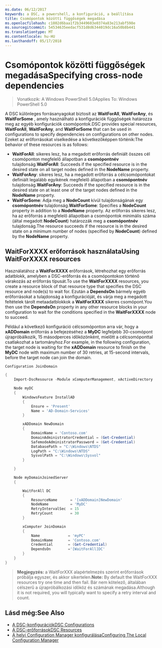 ```yaml
---
ms.date: 06/12/2017
keywords: a DSC, a powershell, a konfiguráció, a beállítása
title: Csomópontok közötti függőségek megadása
ms.openlocfilehash: c1802d6baa1f2b3449603e0374a83e213abf598e
ms.sourcegitcommit: 54534635eedacf531d8d6344019dc16a50b8b441
ms.translationtype: MT
ms.contentlocale: hu-HU
ms.lasthandoff: 05/17/2018
---
```

# <a name="specifying-cross-node-dependencies"></a><span data-ttu-id="14395-103">Csomópontok közötti függőségek megadása</span><span class="sxs-lookup"><span data-stu-id="14395-103">Specifying cross-node dependencies</span></span>

> <span data-ttu-id="14395-104">Vonatkozik: A Windows PowerShell 5.0</span><span class="sxs-lookup"><span data-stu-id="14395-104">Applies To: Windows PowerShell 5.0</span></span>

<span data-ttu-id="14395-105">A DSC különleges forrásanyagokat biztosít az **WaitForAll**, **WaitForAny**, és **WaitForSome** , amely használható a konfigurációk függőségek határozza meg az egyéb konfigurációk csomópontok.</span><span class="sxs-lookup"><span data-stu-id="14395-105">DSC provides special resources, **WaitForAll**, **WaitForAny**, and **WaitForSome** that can be used in configurations to specify dependencies on configurations on other nodes.</span></span> <span data-ttu-id="14395-106">Ezeket az erőforrásokat viselkedése a következőképpen történik:</span><span class="sxs-lookup"><span data-stu-id="14395-106">The behavior of these resources is as follows:</span></span>

* <span data-ttu-id="14395-107">**WaitForAll**: sikeres lesz, ha a megadott erőforrás definiált összes cél csomóponton megfelelő állapotban a **csomópontnév** tulajdonság.</span><span class="sxs-lookup"><span data-stu-id="14395-107">**WaitForAll**: Succeeds if the specified resource is in the desired state on all target nodes defined in the **NodeName** property.</span></span>
* <span data-ttu-id="14395-108">**WaitForAny**: sikeres lesz, ha a megadott erőforrás a célcsomópontokat definiált legalább egyikének megfelelő állapotban a **csomópontnév** tulajdonság.</span><span class="sxs-lookup"><span data-stu-id="14395-108">**WaitForAny**: Succeeds if the specified resource is in the desired state on at least one of the target nodes defined in the **NodeName** property.</span></span>
* <span data-ttu-id="14395-109">**WaitForSome**: Adja meg a **NodeCount** kívül tulajdonságának egy **csomópontnév** tulajdonság.</span><span class="sxs-lookup"><span data-stu-id="14395-109">**WaitForSome**: Specifies a **NodeCount** property in addition to a **NodeName** property.</span></span> <span data-ttu-id="14395-110">Az erőforrás sikeres lesz, ha az erőforrás a megfelelő állapotban a csomópontok minimális száma (által megadott **NodeCount**) határozzák meg a **csomópontnév** tulajdonság.</span><span class="sxs-lookup"><span data-stu-id="14395-110">The resource succeeds if the resource is in the desired state on a minimum number of nodes (specified by **NodeCount**) defined by the **NodeName** property.</span></span>

## <a name="using-waitforxxxx-resources"></a><span data-ttu-id="14395-111">WaitForXXXX erőforrások használata</span><span class="sxs-lookup"><span data-stu-id="14395-111">Using WaitForXXXX resources</span></span>

<span data-ttu-id="14395-112">Használatához a **WaitForXXXX** erőforrások, létrehozhat egy erőforrás adatblokk, amelyben a DSC-erőforrás és a csomópontokon történő várakozás az erőforrás típusát.</span><span class="sxs-lookup"><span data-stu-id="14395-112">To use the **WaitForXXXX** resources, you create a resource block of that resource type that specifies the DSC resource and node(s) to wait for.</span></span> <span data-ttu-id="14395-113">Ezután a **DependsOn** bármely egyéb erőforrásokat a tulajdonság a konfigurációját, és várja meg a megadott feltételek tárolt metaadatblokkok a **WaitForXXXX** sikeres csomópont.</span><span class="sxs-lookup"><span data-stu-id="14395-113">You then use the **DependsOn** property in any other resource blocks in your configuration to wait for the conditions specified in the **WaitForXXXX** node to succeed.</span></span>

<span data-ttu-id="14395-114">Például a következő konfiguráció célcsomóponton arra vár, hogy a **xADDomain** erőforrás a befejezéséhez a **MyDC** legfeljebb 30-csomópont újrapróbálkozik, 15 másodperces időközönként, mielőtt a célcsomóponttal csatlakozhat a tartományhoz.</span><span class="sxs-lookup"><span data-stu-id="14395-114">For example, in the following configuration, the target node is waiting for the **xADDomain** resource to finish on the **MyDC** node with maximum number of 30 retries, at 15-second intervals, before the target node can join the domain.</span></span>

```powershell
Configuration JoinDomain

{
    Import-DscResource -Module xComputerManagement, xActiveDirectory

    Node myDC
    {
        WindowsFeature InstallAD
        {
            Ensure = 'Present'
            Name = 'AD-Domain-Services'
        }

        xADDomain NewDomain
        {
            DomainName = 'Contoso.com'
            DomainAdministratorCredential = (Get-Credential)
            SafemodeAdministratorPassword = (Get-Credential)
            DatabasePath = "C:\Windows\NTDS"
            LogPath = "C:\Windows\NTDS"
            SysvolPath = "C:\Windows\Sysvol"
        }

    }

    Node myDomainJoinedServer
    {

        WaitForAll DC
        {
            ResourceName      = '[xADDomain]NewDomain'
            NodeName          = 'MyDC'
            RetryIntervalSec  = 15
            RetryCount        = 30
        }

        xComputer JoinDomain
        {
            Name             = 'myPC'
            DomainName       = 'Contoso.com'
            Credential       = (Get-Credential)
            DependsOn        ='[WaitForAll]DC'
        }
    }
}
```

><span data-ttu-id="14395-115">**Megjegyzés:** a WaitForXXX alapértelmezés szerint erőforrások próbálja egyszer, és akkor sikertelen.</span><span class="sxs-lookup"><span data-stu-id="14395-115">**Note:** By default the WaitForXXX resources try one time and then fail.</span></span> <span data-ttu-id="14395-116">Bár nem kötelező, általában célszerű a újrapróbálkozási időköz és számának megadása.</span><span class="sxs-lookup"><span data-stu-id="14395-116">Although it is not required, you will typically want to specify a retry interval and count.</span></span>

## <a name="see-also"></a><span data-ttu-id="14395-117">Lásd még:</span><span class="sxs-lookup"><span data-stu-id="14395-117">See Also</span></span>
* [<span data-ttu-id="14395-118">A DSC-konfigurációk</span><span class="sxs-lookup"><span data-stu-id="14395-118">DSC Configurations</span></span>](configurations.md)
* [<span data-ttu-id="14395-119">A DSC-erőforrások</span><span class="sxs-lookup"><span data-stu-id="14395-119">DSC Resources</span></span>](resources.md)
* [<span data-ttu-id="14395-120">A helyi Configuration Manager konfigurálása</span><span class="sxs-lookup"><span data-stu-id="14395-120">Configuring The Local Configuration Manager</span></span>](metaConfig.md)